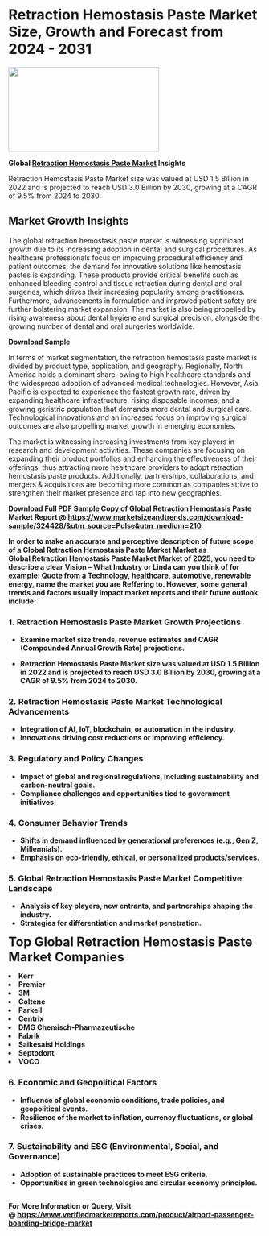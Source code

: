 <H1>Retraction Hemostasis Paste Market Size, Growth and Forecast from 2024 - 2031</H1><img class="aligncenter size-medium wp-image-584254" src="https://thirdeyenews.in/wp-content/uploads/2024/09/Global-Market-Research-300x168.jpeg" alt="" width="300" height="168" /><p><strong>Global&nbsp;<a href="https://www.marketsizeandtrends.com/download-sample/324428/&amp;utm_source=Pulse&amp;utm_medium=210">Retraction Hemostasis Paste Market</a> Insights</strong></p><p>Retraction Hemostasis Paste Market size was valued at USD 1.5 Billion in 2022 and is projected to reach USD 3.0 Billion by 2030, growing at a CAGR of 9.5% from 2024 to 2030.</p><p><h2>Market Growth Insights</h2> <p>The global retraction hemostasis paste market is witnessing significant growth due to its increasing adoption in dental and surgical procedures. As healthcare professionals focus on improving procedural efficiency and patient outcomes, the demand for innovative solutions like hemostasis pastes is expanding. These products provide critical benefits such as enhanced bleeding control and tissue retraction during dental and oral surgeries, which drives their increasing popularity among practitioners. Furthermore, advancements in formulation and improved patient safety are further bolstering market expansion. The market is also being propelled by rising awareness about dental hygiene and surgical precision, alongside the growing number of dental and oral surgeries worldwide.</p> <p><strong>Download Sample</strong></p> <p>In terms of market segmentation, the retraction hemostasis paste market is divided by product type, application, and geography. Regionally, North America holds a dominant share, owing to high healthcare standards and the widespread adoption of advanced medical technologies. However, Asia Pacific is expected to experience the fastest growth rate, driven by expanding healthcare infrastructure, rising disposable incomes, and a growing geriatric population that demands more dental and surgical care. Technological innovations and an increased focus on improving surgical outcomes are also propelling market growth in emerging economies.</p> <p>The market is witnessing increasing investments from key players in research and development activities. These companies are focusing on expanding their product portfolios and enhancing the effectiveness of their offerings, thus attracting more healthcare providers to adopt retraction hemostasis paste products. Additionally, partnerships, collaborations, and mergers & acquisitions are becoming more common as companies strive to strengthen their market presence and tap into new geographies.</p> <p><strong></p><p><span class=""><strong>Download Full PDF Sample Copy of Global Retraction Hemostasis Paste Market Report</strong> @ <a href="https://www.marketsizeandtrends.com/download-sample/324428/&amp;utm_source=Pulse&amp;utm_medium=210" target="_blank">https://www.marketsizeandtrends.com/download-sample/324428/&amp;utm_source=Pulse&amp;utm_medium=210</a></span></p><p>In order to make an accurate and perceptive description of future scope of a Global&nbsp;Retraction Hemostasis Paste Market Market as Global&nbsp;Retraction Hemostasis Paste Market Market of 2025, you need to describe a clear Vision &ndash; What Industry or Linda can you think of for example: Quote from a Technology, healthcare, automotive, renewable energy, name the market you are Reffering to. However, some general trends and factors usually impact market reports and their future outlook include:</p><h3>1.&nbsp;<strong>Retraction Hemostasis Paste Market Growth Projections</strong></h3><ul><li>Examine market size trends, revenue estimates and CAGR (Compounded Annual Growth Rate) projections.</li><li><p>Retraction Hemostasis Paste Market size was valued at USD 1.5 Billion in 2022 and is projected to reach USD 3.0 Billion by 2030, growing at a CAGR of 9.5% from 2024 to 2030.</p></li></ul><h3>2.&nbsp;<strong>Retraction Hemostasis Paste Market Technological Advancements</strong></h3><ul><li>Integration of AI, IoT, blockchain, or automation in the industry.</li><li>Innovations driving cost reductions or improving efficiency.</li></ul><h3>3.&nbsp;<strong>Regulatory and Policy Changes</strong></h3><ul><li>Impact of global and regional regulations, including sustainability and carbon-neutral goals.</li><li>Compliance challenges and opportunities tied to government initiatives.</li></ul><h3>4.&nbsp;<strong>Consumer Behavior Trends</strong></h3><ul><li>Shifts in demand influenced by generational preferences (e.g., Gen Z, Millennials).</li><li>Emphasis on eco-friendly, ethical, or personalized products/services.</li></ul><h3>5.&nbsp;<strong>Global Retraction Hemostasis Paste Market Competitive Landscape</strong></h3><ul><li>Analysis of key players, new entrants, and partnerships shaping the industry.</li><li>Strategies for differentiation and market penetration.</li></ul><p data-pm-slice="1 1 []"><span style="color: inherit; font-family: inherit; font-size: 25px;">Top Global Retraction Hemostasis Paste Market Companies</span></p><div class="" data-test-id=""><p><li>Kerr</li><li> Premier</li><li> 3M</li><li> Coltene</li><li> Parkell</li><li> Centrix</li><li> DMG Chemisch-Pharmazeutische</li><li> Fabrik</li><li> Saikesaisi Holdings</li><li> Septodont</li><li> VOCO</li></p></div><h3>6.&nbsp;<strong>Economic and Geopolitical Factors</strong></h3><ul><li>Influence of global economic conditions, trade policies, and geopolitical events.</li><li>Resilience of the market to inflation, currency fluctuations, or global crises.</li></ul><h3>7.&nbsp;<strong>Sustainability and ESG (Environmental, Social, and Governance)</strong></h3><ul><li>Adoption of sustainable practices to meet ESG criteria.</li><li>Opportunities in green technologies and circular economy principles.</li></ul><h2><strong style="font-size: 14px;">For More Information or Query, Visit @&nbsp;</strong><a style="background-color: #ffffff; font-size: 14px;" href="https://www.marketsizeandtrends.com/report/retraction-hemostasis-paste-market/" target="_blank">https://www.verifiedmarketreports.com/product/airport-passenger-boarding-bridge-market</a></h2>
